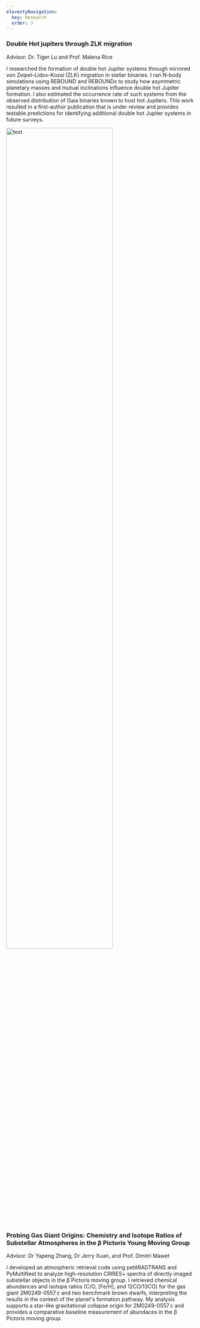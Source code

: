```yaml
---
eleventyNavigation:
  key: Research
  order: 3
---
```

### Double Hot jupiters through ZLK migration
Advisor: Dr. Tiger Lu and Prof. Malena Rice

I researched the formation of double hot Jupiter systems through mirrored von Zeipel–Lidov–Kozai (ZLK) migration in stellar binaries. I ran N-body simulations using REBOUND and REBOUNDx to study how asymmetric planetary masses and mutual inclinations influence double hot Jupiter formation. I also estimated the occurrence rate of such systems from the observed distribution of Gaia binaries known to host hot Jupiters. This work resulted in a first-author publication that is under review and provides testable predictions for identifying additional double hot Jupiter systems in future surveys.

<img src="https://yurouninaliu.github.io/public/img/example.gif" alt="text" style="width:75%">

### Probing Gas Giant Origins: Chemistry and Isotope Ratios of Substellar Atmospheres in the β Pictoris Young Moving Group
Advisor: Dr Yapeng Zhang, Dr Jerry Xuan, and Prof. Dimitri Mawet

I developed an atmospheric retrieval code using petitRADTRANS and PyMultiNest to analyze high-resolution CRIRES+ spectra of directly imaged substellar objects in the β Pictoris moving group. I retrieved chemical abundances and isotope ratios (C/O, [Fe/H], and 12CO/13CO) for the gas giant 2M0249-0557 c and two benchmark brown dwarfs, interpreting the results in the context of the planet's formation pathway. My analysis supports a star-like gravitational collapse origin for 2M0249-0557 c and provides a comparative baseline measurement of abundaces in the β Pictoris moving group.